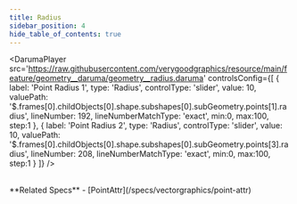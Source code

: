 ```yaml
---
title: Radius
sidebar_position: 4
hide_table_of_contents: true
---
```


<DarumaPlayer
  src='https://raw.githubusercontent.com/verygoodgraphics/resource/main/feature/geometry__daruma/geometry__radius.daruma'
  controlsConfig={[
    {
      label: 'Point Radius 1',
      type: 'Radius',
      controlType: 'slider',
      value: 10,
      valuePath: '$.frames[0].childObjects[0].shape.subshapes[0].subGeometry.points[1].radius',
      lineNumber: 192,
      lineNumberMatchType: 'exact',
      min:0,
      max:100,
      step:1
    },
    {
      label: 'Point Radius 2',
      type: 'Radius',
      controlType: 'slider',
      value: 10,
      valuePath: '$.frames[0].childObjects[0].shape.subshapes[0].subGeometry.points[3].radius',
      lineNumber: 208,
      lineNumberMatchType: 'exact',
      min:0,
      max:100,
      step:1
    }
  ]}
/>

<br />
**Related Specs**
- [PointAttr](/specs/vectorgraphics/point-attr)

